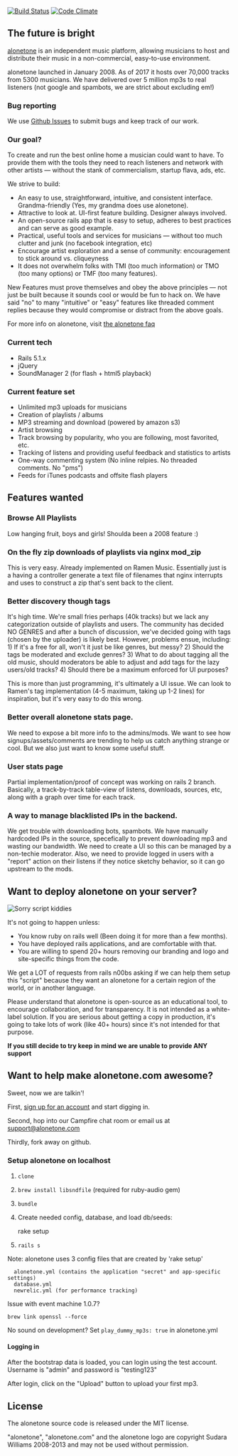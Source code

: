 [![Build Status](https://secure.travis-ci.org/sudara/alonetone.png)](http://travis-ci.org/sudara/alonetone)
[![Code Climate](https://codeclimate.com/github/sudara/alonetone.png)](https://codeclimate.com/github/sudara/alonetone)
## The future is bright

[alonetone](https://alonetone.com) is an independent music platform, allowing musicians to host and distribute their music in a non-commercial, easy-to-use environment.

alonetone launched in January 2008. As of 2017 it hosts over 70,000 tracks from 5300 musicians. We have delivered over 5 million mp3s to real listeners (not google and spambots, we are strict about excluding em!)


### Bug reporting

We use [Github Issues](http://github.com/sudara/alonetone/issues) to submit bugs and keep track of our work.

### Our goal?

To create and run the best online home a musician could want to have. To provide them with the tools they need to reach  listeners and network with other artists — without the stank of commercialism, startup flava, ads, etc.

We strive to build:

* An easy to use, straightforward, intuitive, and consistent interface. Grandma-friendly (Yes, my grandma does use alonetone).
* Attractive to look at. UI-first feature building. Designer always involved.
* An open-source rails app that is easy to setup, adheres to best practices and can serve as good example.
* Practical, useful tools and services for musicians — without too much clutter and junk (no facebook integration, etc)
* Encourage artist exploration and a sense of community: encouragement to stick around vs. cliqueyness
* It does not overwhelm folks with TMI (too much information) or TMO (too many options) or TMF (too many features).

New Features must prove themselves and obey the above principles — not just be built because it sounds cool or would be fun to hack on. We have said "no" to many "intuitive" or "easy" features like threaded comment replies because they would compromise or distract from the above goals.

For more info on alonetone, visit [the alonetone faq](https://alonetone.com/about)

### Current tech

* Rails 5.1.x
* jQuery
* SoundManager 2 (for flash + html5 playback)


### Current feature set

* Unlimited mp3 uploads for musicians
* Creation of playlists / albums
* MP3 streaming and download (powered by amazon s3)
* Artist browsing
* Track browsing by popularity, who you are following, most favorited, etc.
* Tracking of listens and providing useful feedback and statistics to artists
* One-way commenting system (No inline relpies. No threaded comments. No "pms")
* Feeds for iTunes podcasts and offsite flash players

## Features wanted

### Browse All Playlists
Low hanging fruit, boys and girls! Shoulda been a 2008 feature :)

### On the fly zip downloads of playlists via nginx mod\_zip
This is very easy. Already implemented on Ramen Music. Essentially just is a having a controller generate a text file of filenames that nginx interrupts and uses to construct a zip that's sent back to the client.

### Better discovery though tags
It's high time. We're small fries perhaps (40k tracks) but we lack any categorization outside of playlists and users. The community has decided NO GENRES and after a bunch of discussion, we've decided going with tags (chosen by the uploader) is likely best. However, problems ensue, including:
	1) If it's a free for all, won't it just be like genres, but messy?
	2) Should the tags  be moderated and exclude genres?
	3) What to do about tagging all the old music, should moderators be able to adjust and add tags for the lazy users/old tracks?
	4) Should there be a maximum enforced for UI purposes?

This is more than just programming, it's ultimately a UI issue. We can look to Ramen's tag implementation (4-5 maximum, taking up 1-2 lines) for inspiration, but it's very easy to do this wrong.

### Better overall alonetone stats page.
We need to expose a bit more info to the admins/mods. We want to see how signups/assets/comments are trending to help us catch anything strange or cool. But we also just want to know some useful stuff.

### User stats page
Partial implementation/proof of concept was working on rails 2 branch. Basically, a track-by-track table-view of listens, downloads, sources, etc, along with a graph over time for each track.

### A way to manage blacklisted IPs in the backend.
We get trouble with downloading bots, spambots. We have manually hardcoded IPs in the source, specefically to prevent downloading mp3 and wasting our bandwidth. We need to create a UI so this can be managed by a non-techie moderator. Also, we need to provide logged in users with a "report" action on their listens if they notice sketchy behavior, so it can go upstream to the mods.


## Want to deploy alonetone on your server?

![Sorry script kiddies](https://img.skitch.com/20120908-1exaxnmix5mb82xaq32tjnrja.png)

It's not going to happen unless:

* You know ruby on rails well (Been doing it for more than a few months).
* You have deployed rails applications, and are comfortable with that.
* You are willing to spend 20+ hours removing our branding and logo and site-specific things from the code.

We get a LOT of requests from rails n00bs asking if we can help them setup this "script" because they want an alonetone for a certain region of the world, or in another language.

Please understand that alonetone is open-source as an educational tool, to encourage collaboration, and for transparency. It is not intended as a white-label solution. If you are serious about getting a copy in production, it's going to take lots of work (like 40+ hours) since it's not intended for that purpose.

**If you still decide to try keep in mind we are unable to provide ANY support**

## Want to help make alonetone.com awesome?

Sweet, now we are talkin'!

First, [sign up for an account](https://alonetone.com) and start digging in.

Second, hop into our Campfire chat room or email us at support@alonetone.com

Thirdly, fork away on github.

### Setup alonetone on localhost


1) `clone`

2) `brew install libsndfile` (required for ruby-audio gem)

3) `bundle `

4) Create needed config, database, and load db/seeds:

      rake setup

5) `rails s`


Note: alonetone uses 3 config files that are created by 'rake setup'


      alonetone.yml (contains the application "secret" and app-specific settings)
      database.yml
      newrelic.yml (for performance tracking)

Issue with event machine 1.0.7?

`brew link openssl --force`

No sound on development? Set `play_dummy_mp3s: true` in alonetone.yml

#### Logging in

After the bootstrap data is loaded, you can login using the test account. Username is "admin" and password is "testing123"

After login, click on the "Upload" button to upload your first mp3.

## License

The alonetone source code is released under the MIT license.

"alonetone", "alonetone.com" and the alonetone logo are copyright Sudara Williams 2008-2013 and may not be used without permission.
